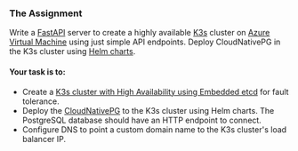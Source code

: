 ### The Assignment

Write a [FastAPI](https://fastapi.tiangolo.com/) server to create a highly available [K3s](https://k3s.io/) cluster on [Azure Virtual Machine](https://learn.microsoft.com/en-us/python/api/overview/azure/compute?view=azure-python) using just simple API endpoints. Deploy CloudNativePG in the K3s cluster using [Helm charts](https://helm.sh/).

#### Your task is to:

- Create a [K3s cluster with High Availability using Embedded etcd](https://docs.k3s.io/datastore/ha-embedded?_highlight=hig) for fault tolerance.
- Deploy the [CloudNativePG](https://github.com/cloudnative-pg/charts) to the K3s cluster using Helm charts. The PostgreSQL database should have an HTTP endpoint to connect.
- Configure DNS to point a custom domain name to the K3s cluster's load balancer IP.

